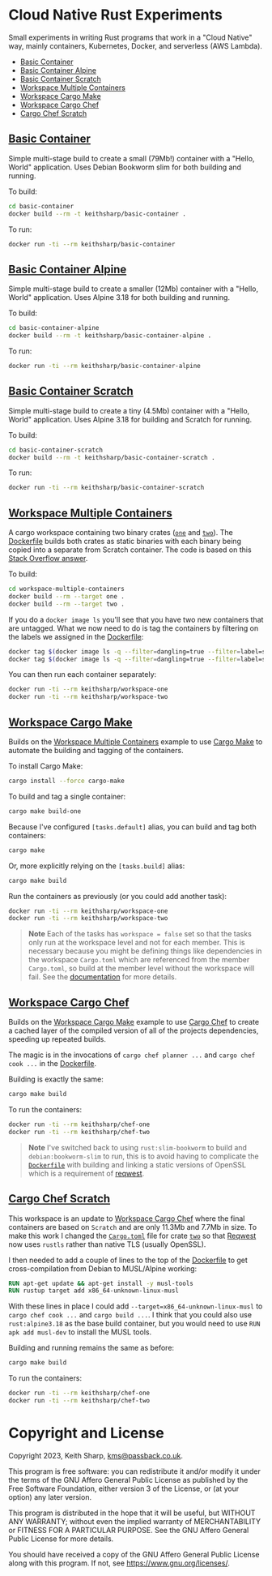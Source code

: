 # Cloud Native Rust Experiments
Small experiments in writing Rust programs that work in a "Cloud Native" way, mainly containers, Kubernetes, Docker, and serverless (AWS Lambda).

+ [Basic Container](https://github.com/keithsharp/cloud-native-rust#basic-container)
+ [Basic Container Alpine](https://github.com/keithsharp/cloud-native-rust#basic-container-alpine)
+ [Basic Container Scratch](https://github.com/keithsharp/cloud-native-rust#basic-container-scratch)
+ [Workspace Multiple Containers](https://github.com/keithsharp/cloud-native-rust#workspace-multiple-containers)
+ [Workspace Cargo Make](https://github.com/keithsharp/cloud-native-rust#workspace-cargo-make)
+ [Workspace Cargo Chef](https://github.com/keithsharp/cloud-native-rust#workspace-cargo-chef)
+ [Cargo Chef Scratch](https://github.com/keithsharp/cloud-native-rust#cargo-chef-scratch)

## [Basic Container](https://github.com/keithsharp/cloud-native-rust/tree/main/basic-container)
Simple multi-stage build to create a small (79Mb!) container with a "Hello, World" application.  Uses Debian Bookworm slim for both building and running.

To build:
```bash
cd basic-container
docker build --rm -t keithsharp/basic-container .
```
To run:
```bash
docker run -ti --rm keithsharp/basic-container 
```

## [Basic Container Alpine](https://github.com/keithsharp/cloud-native-rust/tree/main/basic-container-alpine)
Simple multi-stage build to create a smaller (12Mb) container with a "Hello, World" application.  Uses Alpine 3.18 for both building and running.

To build:
```bash
cd basic-container-alpine
docker build --rm -t keithsharp/basic-container-alpine .
```
To run:
```bash
docker run -ti --rm keithsharp/basic-container-alpine 
```

## [Basic Container Scratch](https://github.com/keithsharp/cloud-native-rust/tree/main/basic-container-scratch)
Simple multi-stage build to create a tiny (4.5Mb) container with a "Hello, World" application.  Uses Alpine 3.18 for building and Scratch for running.

To build:
```bash
cd basic-container-scratch
docker build --rm -t keithsharp/basic-container-scratch .
```
To run:
```bash
docker run -ti --rm keithsharp/basic-container-scratch
```

## [Workspace Multiple Containers](https://github.com/keithsharp/cloud-native-rust/tree/main/workspace-multiple-containers)
A cargo workspace containing two binary crates ([`one`](https://github.com/keithsharp/cloud-native-rust/tree/main/workspace-multiple-containers/one) and [`two`](https://github.com/keithsharp/cloud-native-rust/tree/main/workspace-multiple-containers/two)).  The [Dockerfile](https://github.com/keithsharp/cloud-native-rust/tree/main/workspace-multiple-containers/Dockerfile) builds both crates as static binaries with each binary being copied into a separate from Scratch container.  The code is based on this [Stack Overflow answer](https://stackoverflow.com/questions/73871430/create-docker-image-from-rust-workspace).

To build:
```bash
cd workspace-multiple-containers
docker build --rm --target one .
docker build --rm --target two .
```
If you do a `docker image ls` you'll see that you have two new containers that are untagged.  What we now need to do is tag the containers by filtering on the labels we assigned in the [Dockerfile](https://github.com/keithsharp/cloud-native-rust/tree/main/workspace-multiple-containers/Dockerfile):
```bash
docker tag $(docker image ls -q --filter=dangling=true --filter=label=service=one) keithsharp/workspace-one
docker tag $(docker image ls -q --filter=dangling=true --filter=label=service=two) keithsharp/workspace-two
```

You can then run each container separately:
```bash
docker run -ti --rm keithsharp/workspace-one
docker run -ti --rm keithsharp/workspace-two
```

## [Workspace Cargo Make](https://github.com/keithsharp/cloud-native-rust/tree/main/workspace-cargo-make)
Builds on the [Workspace Multiple Containers](https://github.com/keithsharp/cloud-native-rust/tree/main/workspace-multiple-containers) example to use [Cargo Make](https://sagiegurari.github.io/cargo-make/) to automate the building and tagging of the containers.

To install Cargo Make:
```bash
cargo install --force cargo-make
```
To build and tag a single container:
```bash
cargo make build-one
```
Because I've configured `[tasks.default]` alias, you can build and tag both containers:
```bash
cargo make 
```
Or, more explicitly relying on the `[tasks.build]` alias:
```bash
cargo make build
```
Run the containers as previously (or you could add another task):
```bash
docker run -ti --rm keithsharp/workspace-one
docker run -ti --rm keithsharp/workspace-two
```
> **Note**
> Each of the tasks has `workspace = false` set so that the tasks only run at the workspace level and not for each member.  This is necessary because you might be defining things like dependencies in the workspace `Cargo.toml` which are referenced from the member `Cargo.toml`, so build at the member level without the workspace will fail.  See the [documentation](https://github.com/sagiegurari/cargo-make#usage-workspace-support) for more details.

## [Workspace Cargo Chef](https://github.com/keithsharp/cloud-native-rust/tree/main/workspace-cargo-chef)
Builds on the [Workspace Cargo Make](https://github.com/keithsharp/cloud-native-rust/tree/main/workspace-cargo-make) example to use [Cargo Chef]() to create a cached layer of the compiled version of all of the projects dependencies, speeding up repeated builds.

The magic is in the  invocations of `cargo chef planner ...` and `cargo chef cook ...` in the [Dockerfile](https://github.com/keithsharp/cloud-native-rust/tree/main/workspace-cargo-chef/Dockerfile).

Building is exactly the same:
```bash
cargo make build
```
To run the containers:
```bash
docker run -ti --rm keithsharp/chef-one
docker run -ti --rm keithsharp/chef-two
```
> **Note**
> I've switched back to using `rust:slim-bookworm` to build and `debian:bookworm-slim` to run, this is to avoid having to complicate the [`Dockerfile`](https://github.com/keithsharp/cloud-native-rust/tree/main/workspace-cargo-chef/Dockerfile) with building and linking a static versions of OpenSSL which is a requirement of [reqwest](https://docs.rs/reqwest/latest/reqwest/).

## [Cargo Chef Scratch](https://github.com/keithsharp/cloud-native-rust/tree/main/cargo-chef-scratch)
This workspace is an update to [Workspace Cargo Chef](https://github.com/keithsharp/cloud-native-rust/tree/main/workspace-cargo-chef) where the final containers are based on `Scratch` and are only 11.3Mb and 7.7Mb in size.  To make this work I changed the [`Cargo.toml`](https://github.com/keithsharp/cloud-native-rust/tree/main/cargo-chef-scratch/two/Cargo.toml) file for crate [`two`](https://github.com/keithsharp/cloud-native-rust/tree/main/cargo-chef-scratch/two) so that [Reqwest](https://docs.rs/reqwest/latest/reqwest/) now uses `rustls` rather than native TLS (usually OpenSSL).

I then needed to add a couple of lines to the top of the [Dockerfile](https://github.com/keithsharp/cloud-native-rust/tree/main/cargo-chef-scratch/Dockerfile) to get cross-compilation from Debian to MUSL/Alpine working:
```dockerfile
RUN apt-get update && apt-get install -y musl-tools
RUN rustup target add x86_64-unknown-linux-musl
```
With these lines in place I could add `--target=x86_64-unknown-linux-musl` to `cargo chef cook ...` and `cargo build ...`.  I think that you could also use `rust:alpine3.18` as the base build container, but you would need to use `RUN apk add musl-dev` to install the MUSL tools.

Building and running remains the same as before:
```bash
cargo make build
```
To run the containers:
```bash
docker run -ti --rm keithsharp/chef-one
docker run -ti --rm keithsharp/chef-two
```
 
# Copyright and License
Copyright 2023, Keith Sharp, kms@passback.co.uk.

This program is free software: you can redistribute it and/or modify it under the terms of the GNU Affero General Public License as published by the Free Software Foundation, either version 3 of the License, or (at your option) any later version.

This program is distributed in the hope that it will be useful, but WITHOUT ANY WARRANTY; without even the implied warranty of MERCHANTABILITY or FITNESS FOR A PARTICULAR PURPOSE.  See the GNU Affero General Public License for more details.

You should have received a copy of the GNU Affero General Public License along with this program.  If not, see <https://www.gnu.org/licenses/>.